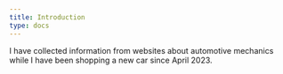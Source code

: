 ```yaml
---
title: Introduction
type: docs
---
```


I have collected information from websites about automotive mechanics while I have been shopping a new car since April 2023.